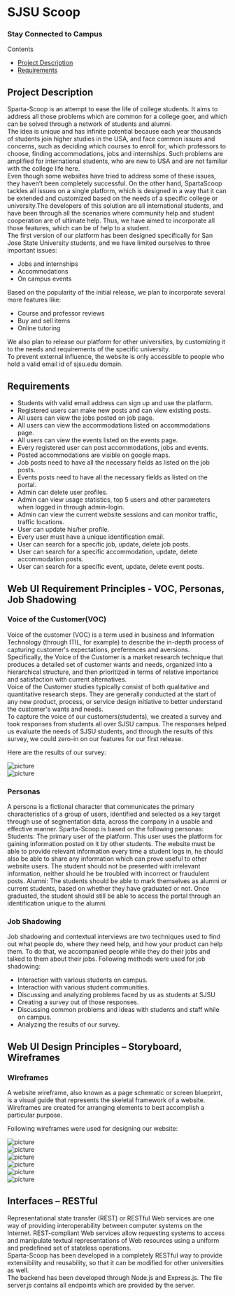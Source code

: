 # SJSU Scoop # 

### Stay Connected to Campus ###

Contents
* [Project Description](#description)
* [Requirements](#requirements)
<!--
* [Web UI Requirement Principles - VOC, Personas, Job Shadowing](#req)
* [Web UI Design Principles – Storyboard, Wireframes](#principles)
* [Interfaces – RESTFul](#rest)
* [Server Side Design](#server)
* [High Level Architecture Design](#hlad)
* [Data Flow Diagram](#flow)
* [Sequence or Workflow](#sequence)
* [HTML5 Features Used](#html5)
* [Client Side Design](#client)
* [Testing (Stress test)](#test)
* [Cross Browser Compatibility](#cross)
* [Java Script Libraries – documentation](#js)
* [SEO](#seo)
* [Profiling](#profiling)
* [Website Analytics](#analytics)
* [Website Snapshots](#website)
-->

## <a name="description"></a>Project Description ##
Sparta-Scoop is an attempt to ease the life of college students. It aims to address all those problems which are common for a college goer, and which can be solved through a network of students and alumni.<br>
The idea is unique and has infinite potential because each year thousands of students join higher studies in the USA, and face common issues and concerns, such as deciding which courses to enroll for, which professors to choose, finding accommodations, jobs and internships. Such problems are amplified for international students, who are new to USA and are not familiar with the college life here.<br>
Even though some websites have tried to address some of these issues, they haven’t been completely successful. On the other hand, SpartaScoop tackles all issues on a single platform, which is designed in a way that it can be extended and customized based on the needs of a specific college or university.The developers of this solution are all international students, and have been through all the scenarios where community help and student cooperation are of ultimate help. Thus, we have aimed to incorporate all those features, which can be of help to a student.<br>
The first version of our platform has been designed specifically for San Jose State University students, and we have limited ourselves to three important issues:
*	Jobs and internships
*	Accommodations
*	On campus events <br>

Based on the popularity of the initial release, we plan to incorporate several more features like:
*	Course and professor reviews
*	Buy and sell items
*	Online tutoring<br>

We also plan to release our platform for other universities, by customizing it to the needs and requirements of the specific university.<br>
To prevent external influence, the website is only accessible to people who hold a valid email id of sjsu.edu domain.

## <a name="requirements"></a>Requirements ##

*	Students with valid email address can sign up and use the platform.
*	Registered users can make new posts and can view existing posts.
*	All users can view the jobs posted on job page.
*	All users can view the accommodations listed on accommodations page.
*	All users can view the events listed on the events page.
*	Every registered user can post accommodations, jobs and events.
*	Posted accommodations are visible on google maps.
*	Job posts need to have all the necessary fields as listed on the job posts.
*	Events posts need to have all the necessary fields as listed on the portal.
*	Admin can delete user profiles.
*	Admin can view usage statistics, top 5 users and other parameters when logged in through admin-login.
*	Admin can view the current website sessions and can monitor traffic, traffic locations.
*	User can update his/her profile.
*	Every user must have a unique identification email.
*	User can search for a specific job, update, delete job posts.
*	User can search for a specific accommodation, update, delete accommodation posts.
*	User can search for a specific event, update, delete event posts.

## <a name="req"></a>Web UI Requirement Principles - VOC, Personas, Job Shadowing ##

### Voice of the Customer(VOC) ###
Voice of the customer (VOC) is a term used in business and Information Technology (through ITIL, for example) to describe the in-depth process of capturing customer's expectations, preferences and aversions. <br>
Specifically, the Voice of the Customer is a market research technique that produces a detailed set of customer wants and needs, organized into a hierarchical structure, and then prioritized in terms of relative importance and satisfaction with current alternatives. <br>
Voice of the Customer studies typically consist of both qualitative and quantitative research steps. They are generally conducted at the start of any new product, process, or service design initiative to better understand the customer's wants and needs. <br>
To capture the voice of our customers(students), we created a survey and took responses from students all over SJSU campus. The responses helped us evaluate the needs of SJSU students, and through the results of this survey, we could zero-in on our features for our first release.<br>

Here are the results of our survey:

![picture](/Documentation/img/survey1.png)
<br>
![picture](/Documentation/img/survey2.png)

### Personas ###

A persona is a fictional character that communicates the primary characteristics of a group of users, identified and selected as a key target through use of segmentation data, across the company in a usable and effective manner.
Sparta-Scoop is based on the following personas:
Students:
The primary user of the platform. This user uses the platform for gaining information posted on it by other students. The website must be able to provide relevant information every time a student logs in, he should also be able to share any information which can prove useful to other website users.
The student should not be presented with irrelevant information, neither should he be troubled with incorrect or fraudulent posts.
Alumni: 
The students should be able to mark themselves as alumni or current students, based on whether they have graduated or not. Once graduated, the student should still be able to access the portal through an identification unique to the alumni.

### Job Shadowing ###
Job shadowing and contextual interviews are two techniques used to find out what people do, where they need help, and how your product can help them. To do that, we accompanied people while they do their jobs and talked to them about their jobs.
Following methods were used for job shadowing:
* Interaction with various students on campus.
* Interaction with various student communities.
* Discussing and analyzing problems faced by us as students at SJSU
* Creating a survey out of those responses.
* Discussing common problems and ideas with students and staff while on campus.
* Analyzing the results of our survey.

## <a name="principles"></a>Web UI Design Principles – Storyboard, Wireframes ##

### Wireframes ###

A website wireframe, also known as a page schematic or screen blueprint, is a visual guide that represents the skeletal framework of a website. Wireframes are created for arranging elements to best accomplish a particular purpose. <br>

Following wireframes were used for designing our website:

![picture](/Documentation/img/wireframe/login.png)
<br>
![picture](/Documentation/img/wireframe/homepage.png)
<br>
![picture](/Documentation/img/wireframe/jobspage.png)
<br>
![picture](/Documentation/img/wireframe/eventspage.png)
<br>
![picture](/Documentation/img/wireframe/accomodaionpage.png)
<br>
![picture](/Documentation/img/wireframe/admindash.png)
<br>


## <a name="rest"></a>Interfaces – RESTful ##
Representational state transfer (REST) or RESTful Web services are one way of providing interoperability between computer systems on the Internet. REST-compliant Web services allow requesting systems to access and manipulate textual representations of Web resources using a uniform and predefined set of stateless operations.<br>
Sparta-Scoop has been developed in a completely RESTful way to provide extensibility and reusability, so that it can be modified for other universities as well. <br>
The backend has been developed through Node.js and Express.js. The file server.js contains all endpoints which are provided by the server.<br>
